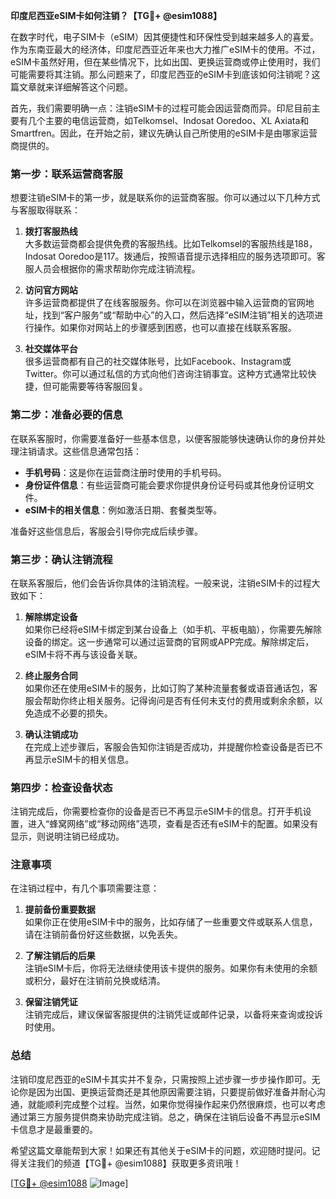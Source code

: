 **印度尼西亚eSIM卡如何注销？【TG💪+ @esim1088】**

在数字时代，电子SIM卡（eSIM）因其便捷性和环保性受到越来越多人的喜爱。作为东南亚最大的经济体，印度尼西亚近年来也大力推广eSIM卡的使用。不过，eSIM卡虽然好用，但在某些情况下，比如出国、更换运营商或停止使用时，我们可能需要将其注销。那么问题来了，印度尼西亚的eSIM卡到底该如何注销呢？这篇文章就来详细解答这个问题。

首先，我们需要明确一点：注销eSIM卡的过程可能会因运营商而异。印尼目前主要有几个主要的电信运营商，如Telkomsel、Indosat Ooredoo、XL Axiata和Smartfren。因此，在开始之前，建议先确认自己所使用的eSIM卡是由哪家运营商提供的。

### **第一步：联系运营商客服**

想要注销eSIM卡的第一步，就是联系你的运营商客服。你可以通过以下几种方式与客服取得联系：

1. **拨打客服热线**  
   大多数运营商都会提供免费的客服热线。比如Telkomsel的客服热线是188，Indosat Ooredoo是117。拨通后，按照语音提示选择相应的服务选项即可。客服人员会根据你的需求帮助你完成注销流程。

2. **访问官方网站**  
   许多运营商都提供了在线客服服务。你可以在浏览器中输入运营商的官网地址，找到“客户服务”或“帮助中心”的入口，然后选择“eSIM注销”相关的选项进行操作。如果你对网站上的步骤感到困惑，也可以直接在线联系客服。

3. **社交媒体平台**  
   很多运营商都有自己的社交媒体账号，比如Facebook、Instagram或Twitter。你可以通过私信的方式向他们咨询注销事宜。这种方式通常比较快捷，但可能需要等待客服回复。

### **第二步：准备必要的信息**

在联系客服时，你需要准备好一些基本信息，以便客服能够快速确认你的身份并处理注销请求。这些信息通常包括：

- **手机号码**：这是你在运营商注册时使用的手机号码。
- **身份证件信息**：有些运营商可能会要求你提供身份证号码或其他身份证明文件。
- **eSIM卡的相关信息**：例如激活日期、套餐类型等。

准备好这些信息后，客服会引导你完成后续步骤。

### **第三步：确认注销流程**

在联系客服后，他们会告诉你具体的注销流程。一般来说，注销eSIM卡的过程大致如下：

1. **解除绑定设备**  
   如果你已经将eSIM卡绑定到某台设备上（如手机、平板电脑），你需要先解除设备的绑定。这一步通常可以通过运营商的官网或APP完成。解除绑定后，eSIM卡将不再与该设备关联。

2. **终止服务合同**  
   如果你还在使用eSIM卡的服务，比如订购了某种流量套餐或语音通话包，客服会帮助你终止相关服务。记得询问是否有任何未支付的费用或剩余余额，以免造成不必要的损失。

3. **确认注销成功**  
   在完成上述步骤后，客服会告知你注销是否成功，并提醒你检查设备是否已不再显示eSIM卡的相关信息。

### **第四步：检查设备状态**

注销完成后，你需要检查你的设备是否已不再显示eSIM卡的信息。打开手机设置，进入“蜂窝网络”或“移动网络”选项，查看是否还有eSIM卡的配置。如果没有显示，则说明注销已经成功。

### **注意事项**

在注销过程中，有几个事项需要注意：

1. **提前备份重要数据**  
   如果你正在使用eSIM卡中的服务，比如存储了一些重要文件或联系人信息，请在注销前备份好这些数据，以免丢失。

2. **了解注销后的后果**  
   注销eSIM卡后，你将无法继续使用该卡提供的服务。如果你有未使用的余额或积分，最好在注销前兑换或结清。

3. **保留注销凭证**  
   注销完成后，建议保留客服提供的注销凭证或邮件记录，以备将来查询或投诉时使用。

### **总结**

注销印度尼西亚的eSIM卡其实并不复杂，只需按照上述步骤一步步操作即可。无论你是因为出国、更换运营商还是其他原因需要注销，只要提前做好准备并耐心沟通，就能顺利完成整个过程。当然，如果你觉得操作起来仍然很麻烦，也可以考虑通过第三方服务提供商来协助完成注销。总之，确保在注销后设备不再显示eSIM卡信息才是最重要的。

希望这篇文章能帮到大家！如果还有其他关于eSIM卡的问题，欢迎随时提问。记得关注我们的频道【TG💪+ @esim1088】获取更多资讯哦！

[[TG💪+ @esim1088](https://t.me/s/esim1088) ![Image](https://i.postimg.cc/4NQfJmqS/Snipaste-2025-05-13-00-14-12.png)]